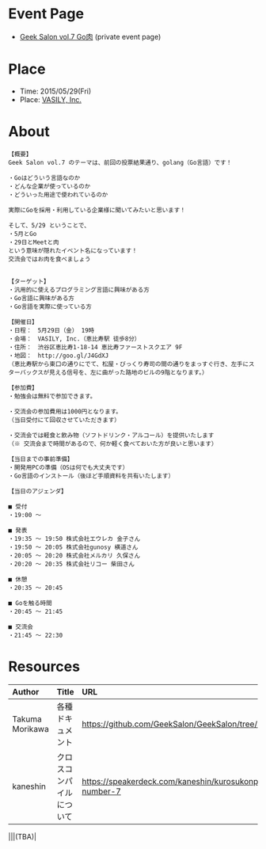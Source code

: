 # Event Page

- [Geek Salon vol.7 Go肉](https://www.facebook.com/events/1436371999990867/) (private event page)


# Place

- Time: 2015/05/29(Fri)
- Place: [VASILY, Inc.](http://vasily.jp/)

# About

```
【概要】
Geek Salon vol.7 のテーマは、前回の投票結果通り、golang（Go言語）です！

・Goはどういう言語なのか
・どんな企業が使っているのか
・どういった用途で使われているのか

実際にGoを採用・利用している企業様に聞いてみたいと思います！

そして、5/29 ということで、
・5月とGo
・29日とMeetと肉
という意味が隠れたイベント名になっています！
交流会ではお肉を食べましょう


【ターゲット】
・汎用的に使えるプログラミング言語に興味がある方
・Go言語に興味がある方
・Go言語を実際に使っている方

【開催日】
・日程：　5月29日（金） 19時
・会場：　VASILY, Inc.（恵比寿駅 徒歩8分）
・住所：　渋谷区恵比寿1-18-14 恵比寿ファーストスクエア 9F
・地図：　http://goo.gl/J4GdXJ
（恵比寿駅から東口の通りにでて、松屋・びっくり寿司の間の通りをまっすぐ行き、左手にスターバックスが見える信号を、左に曲がった路地のビルの9階となります。）

【参加費】
・勉強会は無料で参加できます。

・交流会の参加費用は1000円となります。
（当日受付にて回収させていただきます）

・交流会では軽食と飲み物（ソフトドリンク・アルコール）を提供いたします
（※ 交流会まで時間があるので、何か軽く食べておいた方が良いと思います）

【当日までの事前準備】
・開発用PCの準備（OSは何でも大丈夫です）
・Go言語のインストール（後ほど手順資料を共有いたします）

【当日のアジェンダ】

■ 受付
・19:00 〜

■ 発表
・19:35 〜 19:50 株式会社エウレカ 金子さん
・19:50 〜 20:05 株式会社gunosy 横道さん
・20:05 〜 20:20 株式会社メルカリ 久保さん
・20:20 〜 20:35 株式会社リコー 柴田さん

■ 休憩
・20:35 〜 20:45

■ Goを触る時間
・20:45 〜 21:45

■ 交流会
・21:45 〜 22:30
```


# Resources


|Author|Title|URL|
|:--|:--|:--|
|Takuma Morikawa|各種ドキュメント|https://github.com/GeekSalon/GeekSalon/tree/master/2015/vol.7/docs|
|kaneshin|クロスコンパイルについて|https://speakerdeck.com/kaneshin/kurosukonpairunituite-geeksalon-number-7|

|||(TBA)|
